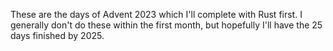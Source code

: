 These are the days of Advent 2023 which I'll complete with Rust first.
I generally don't do these within the first month, but hopefully I'll have the 25 days finished by 2025.
